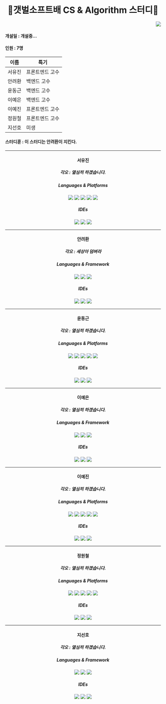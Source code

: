 <h1 align="center"> 🍿갯벌소프트배 CS & Algorithm 스터디👋</h1>

<div align="right">
    <img src="https://hits.seeyoufarm.com/api/count/incr/badge.svg?url=https://github.com/AlTalkChat/CSAlgorithm&count_bg=%23CBA0F3&title_bg=%23BF7AEB&icon=&icon_color=%23E7E7E7&title=%EB%B0%A9%EB%AC%B8%EC%9E%90+%EC%88%98&edge_flat=false">
</div>

#### 개설일 : 개설중...

#### 인원 : 7명

| 이름   | 특기            |
| ------ | --------------- |
| 서유진 | 프론트엔드 고수 |
| 안려환 | 백엔드 고수     |
| 윤동근 | 백엔드 고수     |
| 이예은 | 백엔드 고수     |
| 이예진 | 프론트엔드 고수 |
| 정원철 | 프론트엔드 고수 |
| 지선호 | 미생            |

#### 스터디훈 : 이 스터디는 안려환이 지킨다.

---

<h4 align="center"> 서유진 </h2>
<h5 align="center">
    각오 : 열심히 하겠습니다.
</h5>
<div align="center">
 <h5>Languages & Platforms </h5>
  <img src="https://img.shields.io/badge/Python-3776AB?style=for-the-badge&logo=Python&logoColor=white">
  <img src="https://img.shields.io/badge/c++-00599C?style=for-the-badge&logo=c%2B%2B&logoColor=white">
  <img src="https://img.shields.io/badge/css-1572B6?style=for-the-badge&logo=css3&logoColor=white"> 
  <img src="https://img.shields.io/badge/html5-E34F26?style=for-the-badge&logo=html5&logoColor=white">
  <img src="https://img.shields.io/badge/django-092E20?style=for-the-badge&logo=django&logoColor=white">
 <div>
 <h5>IDEs</h5>
 <img src="https://img.shields.io/badge/Git-F05032.svg?&style=for-the-badge&logo=Git&logoColor=white">
 <img src="https://img.shields.io/badge/Visual%20Studio%20Code-007ACC.svg?&style=for-the-badge&logo=Visual%20Studio%20Code&logoColor=white">
 <img src="https://img.shields.io/badge/Visual Studio-5C2D91?style=for-the-badge&logo=VisualStudio&logoColor=white">
    </div>
</div>

---



<h4 align="center"> 안려환 </h2>
<h5 align="center">
    각오 : 세상아 덤벼라
</h5>
<div align="center">
 <h5>Languages & Framework </h5>
  <img src="https://img.shields.io/badge/openjdk-FFFFFFB?style=for-the-badge&logo=openjdk&logoColor=white">
  <img src="https://img.shields.io/badge/Python-3776AB?style=for-the-badge&logo=Python&logoColor=white">
  <img src="https://img.shields.io/badge/springboot-6DB33F?style=for-the-badge&logo=springboot&logoColor=white">
 <div>
 <h5>IDEs</h5>
 <img src="https://img.shields.io/badge/Git-F05032.svg?&style=for-the-badge&logo=Git&logoColor=white">
 <img src="https://img.shields.io/badge/Intellij%20IDE-000000.svg?&style=for-the-badge&logo=intellijidea&logoColor=white">
 <img src="https://img.shields.io/badge/Visual%20Studio%20Code-007ACC.svg?&style=for-the-badge&logo=Visual%20Studio%20Code&logoColor=white">
    </div>
</div>

---

<h4 align="center"> 윤동근 </h2>
<h5 align="center">
    각오 : 열심히 하겠습니다.
</h5>
<div align="center">
 <h5>Languages & Platforms </h5>
  <img src="https://img.shields.io/badge/Python-3776AB?style=for-the-badge&logo=Python&logoColor=white">
  <img src="https://img.shields.io/badge/c++-00599C?style=for-the-badge&logo=c%2B%2B&logoColor=white">
  <img src="https://img.shields.io/badge/css-1572B6?style=for-the-badge&logo=css3&logoColor=white"> 
  <img src="https://img.shields.io/badge/html5-E34F26?style=for-the-badge&logo=html5&logoColor=white">
  <img src="https://img.shields.io/badge/django-092E20?style=for-the-badge&logo=django&logoColor=white">
 <div>
 <h5>IDEs</h5>
 <img src="https://img.shields.io/badge/Git-F05032.svg?&style=for-the-badge&logo=Git&logoColor=white">
 <img src="https://img.shields.io/badge/Visual%20Studio%20Code-007ACC.svg?&style=for-the-badge&logo=Visual%20Studio%20Code&logoColor=white">
 <img src="https://img.shields.io/badge/Visual Studio-5C2D91?style=for-the-badge&logo=VisualStudio&logoColor=white">
    </div>
</div>

---

<h4 align="center"> 이예은 </h2>
<h5 align="center">
    각오 : 열심히 하겠습니다.
</h5>
<div align="center">
 <h5>Languages & Framework </h5>
  <img src="https://img.shields.io/badge/openjdk-FFFFFFB?style=for-the-badge&logo=openjdk&logoColor=white">
  <img src="https://img.shields.io/badge/Python-3776AB?style=for-the-badge&logo=Python&logoColor=white">
  <img src="https://img.shields.io/badge/springboot-6DB33F?style=for-the-badge&logo=springboot&logoColor=white">
 <div>
 <h5>IDEs</h5>
 <img src="https://img.shields.io/badge/Git-F05032.svg?&style=for-the-badge&logo=Git&logoColor=white">
 <img src="https://img.shields.io/badge/Intellij%20IDE-000000.svg?&style=for-the-badge&logo=intellijidea&logoColor=white">
 <img src="https://img.shields.io/badge/Visual%20Studio%20Code-007ACC.svg?&style=for-the-badge&logo=Visual%20Studio%20Code&logoColor=white">
    </div>
</div>

---

<h4 align="center"> 이예진 </h2>
<h5 align="center">
    각오 : 열심히 하겠습니다.
</h5>
<div align="center">
 <h5>Languages & Platforms </h5>
  <img src="https://img.shields.io/badge/Python-3776AB?style=for-the-badge&logo=Python&logoColor=white">
  <img src="https://img.shields.io/badge/c++-00599C?style=for-the-badge&logo=c%2B%2B&logoColor=white">
  <img src="https://img.shields.io/badge/css-1572B6?style=for-the-badge&logo=css3&logoColor=white"> 
  <img src="https://img.shields.io/badge/html5-E34F26?style=for-the-badge&logo=html5&logoColor=white">
  <img src="https://img.shields.io/badge/django-092E20?style=for-the-badge&logo=django&logoColor=white">
 <div>
 <h5>IDEs</h5>
 <img src="https://img.shields.io/badge/Git-F05032.svg?&style=for-the-badge&logo=Git&logoColor=white">
 <img src="https://img.shields.io/badge/Visual%20Studio%20Code-007ACC.svg?&style=for-the-badge&logo=Visual%20Studio%20Code&logoColor=white">
 <img src="https://img.shields.io/badge/Visual Studio-5C2D91?style=for-the-badge&logo=VisualStudio&logoColor=white">
    </div>
</div>

---

<h4 align="center"> 정원철 </h2>
<h5 align="center">
    각오 : 열심히 하겠습니다.
</h5>
<div align="center">
 <h5>Languages & Platforms </h5>
  <img src="https://img.shields.io/badge/Python-3776AB?style=for-the-badge&logo=Python&logoColor=white">
  <img src="https://img.shields.io/badge/c++-00599C?style=for-the-badge&logo=c%2B%2B&logoColor=white">
  <img src="https://img.shields.io/badge/css-1572B6?style=for-the-badge&logo=css3&logoColor=white"> 
  <img src="https://img.shields.io/badge/html5-E34F26?style=for-the-badge&logo=html5&logoColor=white">
  <img src="https://img.shields.io/badge/django-092E20?style=for-the-badge&logo=django&logoColor=white">
 <div>
 <h5>IDEs</h5>
 <img src="https://img.shields.io/badge/Git-F05032.svg?&style=for-the-badge&logo=Git&logoColor=white">
 <img src="https://img.shields.io/badge/Visual%20Studio%20Code-007ACC.svg?&style=for-the-badge&logo=Visual%20Studio%20Code&logoColor=white">
 <img src="https://img.shields.io/badge/Visual Studio-5C2D91?style=for-the-badge&logo=VisualStudio&logoColor=white">
    </div>
</div>

---

<h4 align="center"> 지선호 </h2>
<h5 align="center">
    각오 : 열심히 하겠습니다.
</h5>
<div align="center">
 <h5>Languages & Framework </h5>
  <img src="https://img.shields.io/badge/openjdk-FFFFFFB?style=for-the-badge&logo=openjdk&logoColor=white">
  <img src="https://img.shields.io/badge/Python-3776AB?style=for-the-badge&logo=Python&logoColor=white">
  <img src="https://img.shields.io/badge/springboot-6DB33F?style=for-the-badge&logo=springboot&logoColor=white">
 <div>
 <h5>IDEs</h5>
 <img src="https://img.shields.io/badge/Git-F05032.svg?&style=for-the-badge&logo=Git&logoColor=white">
 <img src="https://img.shields.io/badge/Intellij%20IDE-000000.svg?&style=for-the-badge&logo=intellijidea&logoColor=white">
 <img src="https://img.shields.io/badge/Visual%20Studio%20Code-007ACC.svg?&style=for-the-badge&logo=Visual%20Studio%20Code&logoColor=white">
    </div>
</div>

